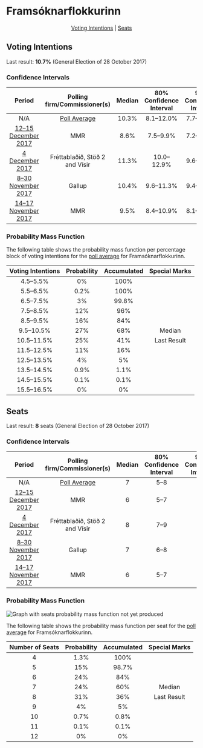 # Framsóknarflokkurinn

<p align="center"><a href="#voting-intentions">Voting Intentions</a> | <a href="#seats">Seats</a></p>

## Voting Intentions

Last result: **10.7%** (General Election of 28 October 2017)

### Confidence Intervals

| Period     | Polling firm/Commissioner(s) | Median | 80% Confidence Interval | 90% Confidence Interval | 95% Confidence Interval | 99% Confidence Interval |
|:----------:|:----------------:|:-----------:|:-----------------------:|:-----------------------:|:-----------------------:|:-----------------------:|
| N/A | [Poll Average](average.html) | 10.3% | 8.1–12.0% | 7.7–12.6% | 7.4–13.1% | 6.8–14.0% |
| [12–15 December 2017](2017-12-15-MMR.html) | MMR | 8.6% | 7.5–9.9% | 7.2–10.2% | 6.9–10.5% | 6.4–11.2% |
| [4 December 2017](2017-12-04-Fréttablaðið-Stöð2-Vísir.html) | Fréttablaðið, Stöð 2 and Vísir | 11.3% | 10.0–12.9% | 9.6–13.3% | 9.3–13.7% | 8.7–14.5% |
| [8–30 November 2017](2017-11-30-Gallup.html) | Gallup | 10.4% | 9.6–11.3% | 9.4–11.5% | 9.2–11.7% | 8.9–12.1% |
| [14–17 November 2017](2017-11-17-MMR.html) | MMR | 9.5% | 8.4–10.9% | 8.1–11.2% | 7.8–11.6% | 7.3–12.2% |

### Probability Mass Function

The following table shows the probability mass function per percentage block of voting intentions for the [poll average](average.html) for Framsóknarflokkurinn.

| Voting Intentions | Probability | Accumulated | Special Marks |
|:-----------------:|:-----------:|:-----------:|:-------------:|
| 4.5–5.5% | 0% | 100% |  |
| 5.5–6.5% | 0.2% | 100% |  |
| 6.5–7.5% | 3% | 99.8% |  |
| 7.5–8.5% | 12% | 96% |  |
| 8.5–9.5% | 16% | 84% |  |
| 9.5–10.5% | 27% | 68% | Median |
| 10.5–11.5% | 25% | 41% | Last Result |
| 11.5–12.5% | 11% | 16% |  |
| 12.5–13.5% | 4% | 5% |  |
| 13.5–14.5% | 0.9% | 1.1% |  |
| 14.5–15.5% | 0.1% | 0.1% |  |
| 15.5–16.5% | 0% | 0% |  |


## Seats

Last result: **8** seats (General Election of 28 October 2017)

### Confidence Intervals

| Period     | Polling firm/Commissioner(s) | Median | 80% Confidence Interval | 90% Confidence Interval | 95% Confidence Interval | 99% Confidence Interval |
|:----------:|:----------------:|:------:|:-----------------------:|:-----------------------:|:-----------------------:|:-----------------------:|
| N/A | [Poll Average](average.html) | 7 | 5–8 | 5–8 | 5–9 | 4–10 |
| [12–15 December 2017](2017-12-15-MMR.html) | MMR | 6 | 5–7 | 5–7 | 4–7 | 4–7 |
| [4 December 2017](2017-12-04-Fréttablaðið-Stöð2-Vísir.html) | Fréttablaðið, Stöð 2 and Vísir | 8 | 7–9 | 6–9 | 6–9 | 6–10 |
| [8–30 November 2017](2017-11-30-Gallup.html) | Gallup | 7 | 6–8 | 6–8 | 6–8 | 5–8 |
| [14–17 November 2017](2017-11-17-MMR.html) | MMR | 6 | 5–7 | 5–7 | 5–8 | 4–8 |

### Probability Mass Function

![Graph with seats probability mass function not yet produced](average-seats-pmf-framsóknarflokkurinn.png "Seats Probability Mass Function")

The following table shows the probability mass function per seat for the [poll average](average.html) for Framsóknarflokkurinn.

| Number of Seats | Probability | Accumulated | Special Marks |
|:---------------:|:-----------:|:-----------:|:-------------:|
| 4 | 1.3% | 100% |  |
| 5 | 15% | 98.7% |  |
| 6 | 24% | 84% |  |
| 7 | 24% | 60% | Median |
| 8 | 31% | 36% | Last Result |
| 9 | 4% | 5% |  |
| 10 | 0.7% | 0.8% |  |
| 11 | 0.1% | 0.1% |  |
| 12 | 0% | 0% |  |


